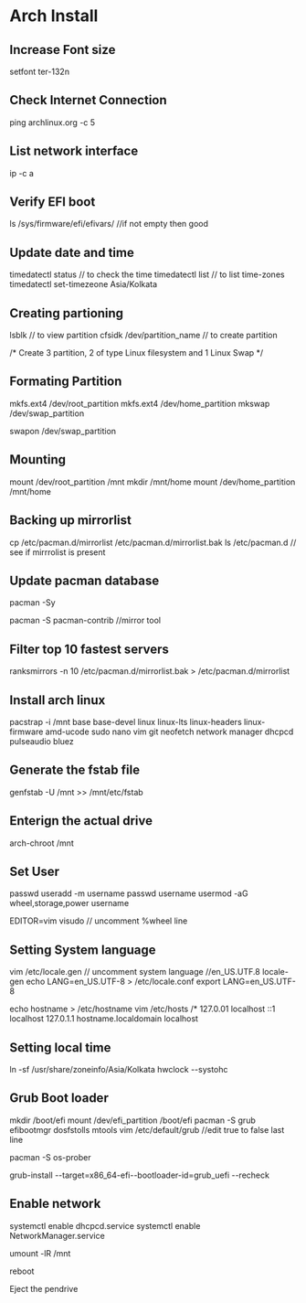 # Arch Install
## Increase Font size
setfont ter-132n

## Check Internet Connection
ping archlinux.org -c 5

## List network interface
ip -c a

## Verify EFI boot
ls /sys/firmware/efi/efivars/ //if not empty then good

## Update date and time
timedatectl status // to check the time
timedatectl list // to list time-zones
timedatectl set-timezeone Asia/Kolkata

## Creating partioning
lsblk // to view partition
cfsidk /dev/partition_name // to create partition

/* 
Create 3 partition, 2 of type Linux filesystem and 1 Linux Swap
*/

## Formating Partition
mkfs.ext4 /dev/root_partition
mkfs.ext4 /dev/home_partition
mkswap /dev/swap_partition

swapon /dev/swap_partition

## Mounting
mount /dev/root_partition /mnt
mkdir /mnt/home
mount /dev/home_partition /mnt/home

## Backing up mirrorlist
cp /etc/pacman.d/mirrorlist /etc/pacman.d/mirrorlist.bak
ls /etc/pacman.d // see if mirrrolist is present

## Update pacman database
pacman -Sy

pacman -S pacman-contrib //mirror tool

## Filter top 10 fastest servers
ranksmirrors -n 10 /etc/pacman.d/mirrorlist.bak > /etc/pacman.d/mirrorlist

## Install arch linux
pacstrap -i /mnt base base-devel linux linux-lts linux-headers linux-firmware amd-ucode sudo nano vim git neofetch network manager dhcpcd pulseaudio bluez

## Generate the fstab file 
genfstab -U /mnt >> /mnt/etc/fstab

## Enterign the actual drive
arch-chroot /mnt

## Set User
passwd
useradd -m username
passwd username
usermod -aG wheel,storage,power username

EDITOR=vim visudo // uncomment %wheel line

## Setting System language
vim /etc/locale.gen // uncomment system language //en_US.UTF.8
locale-gen
echo LANG=en_US.UTF-8 > /etc/locale.conf
export LANG=en_US.UTF-8


echo hostname > /etc/hostname
vim /etc/hosts
/* 
127.0.01    localhost
::1         localhost
127.0.1.1   hostname.localdomain    localhost

## Setting local time
ln -sf /usr/share/zoneinfo/Asia/Kolkata
hwclock --systohc

## Grub Boot loader
mkdir /boot/efi 
mount /dev/efi_partition /boot/efi
pacman -S grub efibootmgr dosfstolls mtools
vim /etc/default/grub //edit true to false last line

pacman -S os-prober

grub-install --target=x86_64-efi--bootloader-id=grub_uefi --recheck

## Enable network
systemctl enable dhcpcd.service 
systemctl enable NetworkManager.service

umount -lR /mnt




reboot

Eject the pendrive
